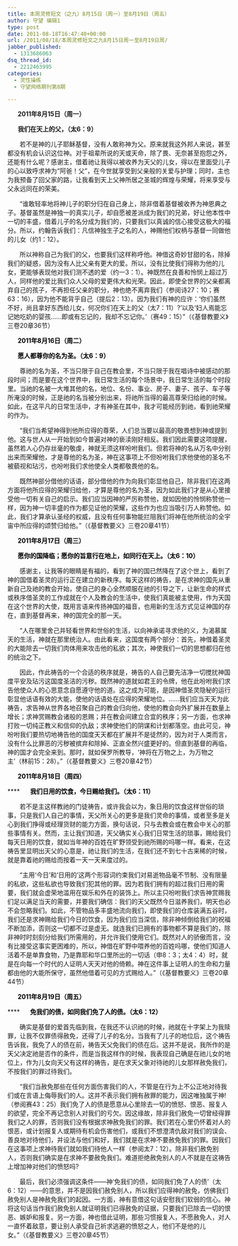```yaml
---
title: 本周灵修短文（之九）8月15日（周一）至8月19日（周五）
author: 守望 编辑1
type: post
date: 2011-08-18T16:47:40+00:00
url: /2011/08/18/本周灵修短文之九8月15日周一至8月19日周/
jabber_published:
  - 1313686063
dsq_thread_id:
  - 2212463995
categories:
  - 灵性操练
  - 守望网络期刊第8期

---
```

<p style="text-align: left;">
  <strong>       2011年8月15日（周一）</strong>
</p>

<p style="text-align: left;">
  <strong>       我们在天上的父，（太6：9）</strong>
</p>

       若不是神的儿子耶稣基督，没有人敢称神为父。原来就我这外邦人来说，甚至都没有机会认识这位神。对于祖辈所说的天或天命，除了畏、无奈甚至抱怨之外，还能有什么呢？感谢主，借着祂让我得以被收养为天父的儿女，得以在里面受儿子的心以致呼求神为“阿爸！父”，在今世就享受到父亲般的关爱与护理；同时，主也为我预备了回父家的路，让我看到天上父神所居之圣城的辉煌与荣耀，将来享受与父永远同在的荣美。<!--more-->

       “谁敢轻率地将神儿子的职分归在自己身上，除非借着基督被收养为神恩典之子。基督虽然是神独一的真实儿子，却自愿被差派成为我们的兄弟，好让他本性中一切的丰盛，借着儿子的名分成为我们的，只要我们以真诚的信心接受这极大的福分。所以，约翰告诉我们：凡信神独生子之名的人，神赐他们权柄与基督一同做他的儿女（约1：12）。

       所以神称自己为我们的父，也要我们这样称呼他。神借这奇妙甘甜的名，除掉我们的疑惑，因为没有人比父亲有更大的爱。所以，没有比使我们得称为他的儿女，更能够表现他对我们测不透的爱（约一3：1）。神既然在良善和怜悯上超过万人，同样他的爱比我们众人父母的爱更伟大和光荣。因此，即使全世界的父亲都离弃自己的孩子，不再担任父亲的职分，神也绝不离弃我们（参阅诗27：10；赛63：16），因为他不能背乎自己（提后2：13）。因为我们有神的应许：‘你们虽然不好，尚且拿好东西给儿女，何况你们在天上的父（太7：11）?’以及‘妇人焉能忘记她吃奶的婴孩……即或有忘记的，我却不忘记你。’（赛49：15）”（《基督教要义》三卷20章36节）

**<span style="color: #000000;">       2011年8月16日（周二）</span>**

**<span style="color: #000000;">       愿人都尊你的名为圣。（太6：9）</span>**

       尊祂的名为圣，不当只限于自己在教会里，不当只限于我在唱诗中被感动的那段时间；而是要在这个世界中，我日常生活的每个场景中，我日常生活的每个时段里。当祂的名被一大堆其他的名，地位、名份、事业、房子、妻子、孩子、车子等所淹没的时候，正是祂的名当被分别出来，将祂所当得的最高尊荣归给祂的时候。如此，在这平凡的日常生活中，才有神圣在其中，我才可能经历到祂，看到祂荣耀的作为。

       “我们当希望神得到他所应得的尊荣，人们总当要以最高的敬畏想到神或提到他。这与世人从一开始到如今普遍对神的亵渎刚好相反。我们因此需要这项提醒，虽然若人心仍存丝毫的敬虔，神就无须这样吩咐我们。但若将神的名从万名中分别出来而荣耀他，才是尊他的名为圣，神在这事项上不但吩咐我们求他使他的圣名不被藐视和玷污，也吩咐我们求他使全人类都敬畏他的名。

       既然神部分借他的话语，部分借他的作为向我们彰显他自己，除非我们在这两方面将他所应得的荣耀归给他，才算是尊他的名为圣，因为如此我们才是从心里接受他一切有关自己的启示。我们应当因神的严厉称赞他，就如因他的怜悯称赞他一样，因为神一切丰盛的作为都见证他的荣耀，这些作为也应当吸引万人称赞他。如此，我们才算承认圣经的权威，且没有任何事物能拦阻我们将神在他所统治的全宇宙中所应得的颂赞归给他。”（《基督教要义》三卷20章41节）

**<span style="color: #000000;">       2011年8月17日（周三）</span>**

**<span style="color: #000000;">       愿你的国降临；愿你的旨意行在地上，如同行在天上。（太6：10）</span>**

       感谢主，让我等的眼睛是有福的，看到了神的国已然降在了这个世上，看到了神的国借着圣灵的运行正在建立的新秩序。每天这样的祷告，是在求神的国先从重新自己及祂的教会开始，使自己的身心全然顺服在祂的引导之下，让新生命的样式或秩序借圣灵的工作成就在个人及教会的生活中，使我们真能被主使用，作为天国在这个世界的大使，既用言语来传扬神国的福音，也用新的生活方式见证神国的存在，直到基督再来，神的国完全的那一天。

       “人在哪里舍己并轻看世界和世俗的生活，以向神承诺寻求他的义，为渴慕属天的生活，神就在那里统治人。由此看来，这国度有两个部分：首先，神借着圣灵的大能除去一切我们肉体用来攻击他的私欲；其次，神使我们一切的思想都归在他的统治之下。

       因此，作此祷告的一个合适的秩序就是，祷告的人自己要先洁净一切搅扰神国度平安及玷污这国度圣洁的污秽。既然神的道就如君王的令牌，他在此吩咐我们求告他使众人的心思意念自愿遵守他的道。这之成为可能，是因神借圣灵隐秘的运行彰显他话语有效的大能，使他的话语处在应得的荣耀地位。……我们应当天天为此祷告，求告神从世界各地召聚自己的教会归向他，使他的教会向外扩展并在数量上增长；求神赏赐教会诸般的恩赐；并在教会间建立合宜的秩序；另一方面，也求神打败一切纯正教义和信仰的仇敌；求神使他们的阴谋和计划都落空。由此可见，神吩咐我们要热切地祷告他的国度天天都在扩展并不是徒然的，因为对于人类而言，没有什么比罪恶的污秽被摈弃和除掉、正直全然兴盛更好的。但直到基督的再临，神的国才会完全来到。那时，就如保罗所教导，‘神将在万物之上，为万物之主’（林前15：28）。”（《基督教要义》三卷20章42节）

**<span style="color: #000000;">       2011年8月18日（周四）</span>**

******<span style="color: #000000;">       我们日用的饮食，今日赐给我们。（太6：11）</span>**

       若不是主这样教祂的门徒祷告，或许我会以为，象日用的饮食这样世俗的琐事，只是我们人自己的事情，天父所关心的更多是我们灵命的事情，或者至多是关心到我们挣得或经理货财的能力方面，换句话说，只与去教会或在教会中关心的那些事情有关。然而，主让我们知道，天父确实关心我们日常生活的琐事，赐给我们每天日用的饮食，就如当年神的百姓在旷野领受到祂所赐的吗哪一样。看来，在这祷告里显明出天父的心意是，祂让我们的生活，在我们还不到七十古来稀的时候，就是靠着祂的赐给而按着一天一天来度过的。

       “主用‘今日’和‘日用的’这两个形容词约束我们对易逝物品毫不节制、没有限量的私欲，这些私欲也导致我们犯其他的罪。因为若我们拥有的超过我们日用的需要，我们就会虚荣地滥用在娱乐和外在的装饰上。所以主只吩咐我们求告神赏赐我们足以满足当天的需要，并要我们确信：我们的天父既然今日滋养我们，明天也必不会忽略我们。如此，不管物品多丰盛地流向我们，即使我们的仓库装满五谷时，我们还是求神赐给我们今日的饮食，因为我们应当深信，除非神倾倒给我们的祝福不断加添，否则这一切都不过是虚无。就连我们已拥有的事物都不算是我们的，除非神时时刻刻分给我们所需用的，并允许我们使用它们。既然对人的骄傲而言，没有比接受这事实更困难的，所以，神借在旷野中喂养他的百姓吗哪，使他们知道人活着不是单靠食物，乃是靠耶和华口里所出的一切话（申8：3；太4：4）时，就是在向每一个时代的人证明人天天对他的倚赖。神在这件事上证明人的生命和力量都由他的大能所保守，虽然他借着可见的方式赐给人。”（《基督教要义》三卷20章44节）

**<span style="color: #000000;">       2011年8月19日（周五）</span>**

******<span style="color: #000000;">       免我们的债，如同我们免了人的债。（太6：12）</span>**

       确实是基督的爱首先临到我，在我还不认识祂的时候，祂就在十字架上为我赎罪，让我不仅罪债得赦免，还得了儿子的名分。当我有了儿子的地位后，这个祷告告诉我，我免了人的债在前，祷告天父免我们的债在后。这并不是说，我所作的是天父决定祂是否作的条件，而是当我这样作的时候，我表现自己确是在祂儿女的地位上，作为儿女向天父有这样的祷告，是在求天父象对待祂的儿女那样赦免我们，不按我们的罪过待我们。

       “我们当赦免那些在任何方面伤害我们的人，不管是在行为上不公正地对待我们或在言语上侮辱我们的人。这并不表示我们拥有赦罪的能力，因这唯独属于神!（参阅赛43：25）我们免了人的债是愿意从心里除去一切的愤怒、恨恶、报复人的欲望，完全不再记念别人对我们的亏欠。因这缘故，除非我们赦免一切曾经得罪我们之人的罪，否则我们没有根据求神赦免我们的罪。我们若在心里仍怀着对人的恨恶，或计划报复人或期待有机会伤害他们，或我们不想澄清仇敌对我们的误会、善良地对待他们，并设法与他们和好，我们就是在求神不要赦免我们的罪。因我们在这事项上求神待我们就如我们待他人一样（参阅太7：12）。除非我们赦免别人，否则我们确实是在求神不要赦免我们。难道拒绝赦免别人的人不就是在这祷告上增加神对他们的愤怒吗?

       最后，我们必须强调这条件——神‘免我们的债，如同我们免了人的债’（太6：12）——的意思，并不是因我们赦免别人，所以我们应得神的赦免，仿佛我们赦免别人是神赦免我们的起因。一方面，神有意借这句话安慰我们软弱的信心。神将这句话当作我们赦免别人就证明我们已得赦免的证据，只要我们已除去一切的恨恶、嫉妒和报复。另一方面，神也借此证明，那些习惯报复人，不愿赦免人，对人一直怀着敌意，要让别人承受自己祈求逃避的愤怒之人，他们不是他的儿女。”（《基督教要义》三卷20章45节）